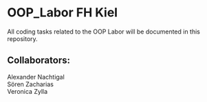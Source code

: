 # OOP_Labor FH Kiel 

All coding tasks related to the OOP Labor will be documented in this repository. 

## Collaborators: <br>
Alexander Nachtigal <br>
Sören Zacharias <br>
Veronica Zylla
